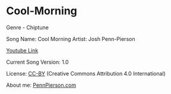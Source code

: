 # Cool-Morning
Genre - Chiptune

Song Name: Cool Morning
Artist: Josh Penn-Pierson

[Youtube Link](https://www.youtube.com/watch?v=p8DrX6F8fBU&list=PLye9mcKwe2zy3KW8uK_3F7HVMjJjdqSqU&index=24)

Current Song Version: 1.0

License: [CC-BY](http://creativecommons.org/licenses/by/4.0/) (Creative Commons Attribution 4.0 International)

About me: [PennPierson.com](http://pennpierson.com/)